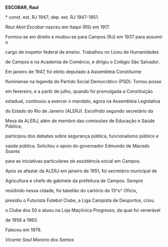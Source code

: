 **ESCOBAR, Raul**



\* const. est. RJ 1947; dep. est. RJ 1947-1951.



*Raul Abot Escobar* nasceu em Itaqui (RS) em 1917.



Formou-se em direito e mudou-se para Campos (RJ) em 1937 para assumir o

cargo de inspetor federal de ensino. Trabalhou no Liceu de Humanidades

de Campos e na Academia de Comércio, e dirigiu o Colégio São Salvador.



Em janeiro de 1947, foi eleito deputado à Assembleia Constituinte

fluminense na legenda do Partido Social Democrático (PSD). Tomou posse

em fevereiro, e a partir de julho, quando foi promulgada a Constituição

estadual, continuou a exercer o mandato, agora na Assembleia Legislativa

do Estado do Rio de Janeiro (ALERJ). Escolhido segundo secretário da

Mesa da ALERJ, além de membro das comissões de Educação e Saúde Pública,

participou dos debates sobre segurança pública, funcionalismo público e

saúde pública. Solicitou o apoio do governador Edmundo de Macedo Soares

para as iniciativas particulares de assistência social em Campos.



Após se afastar da ALERJ em janeiro de 1951, foi secretário municipal de

Agricultura e chefe de gabinete da prefeitura de Campos. Sempre

residindo nessa cidade, foi tabelião do cartório do 13^o^ Ofício,

presidiu o Futurista Futebol Clube, a Liga Campista de Desportos, criou

o Clube dos 50 e atuou na Loja Maçônica Progresso, da qual foi venerável

de 1956 a 1963.



Faleceu em 1979.



*Vicente Saul Moreira dos Santos*



